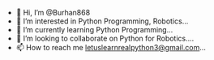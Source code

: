 - 👋 Hi, I’m @Burhan868
- 👀 I’m interested in Python Programming, Robotics...
- 🌱 I’m currently learning Python Programming...
- 💞️ I’m looking to collaborate on Python for Robotics....
- 📫 How to reach me letuslearnrealpython3@gmail.com...

<!---
Burhan868/Burhan868 is a ✨ special ✨ repository because its `README.md` (this file) appears on your GitHub profile.
You can click the Preview link to take a look at your changes.
--->
